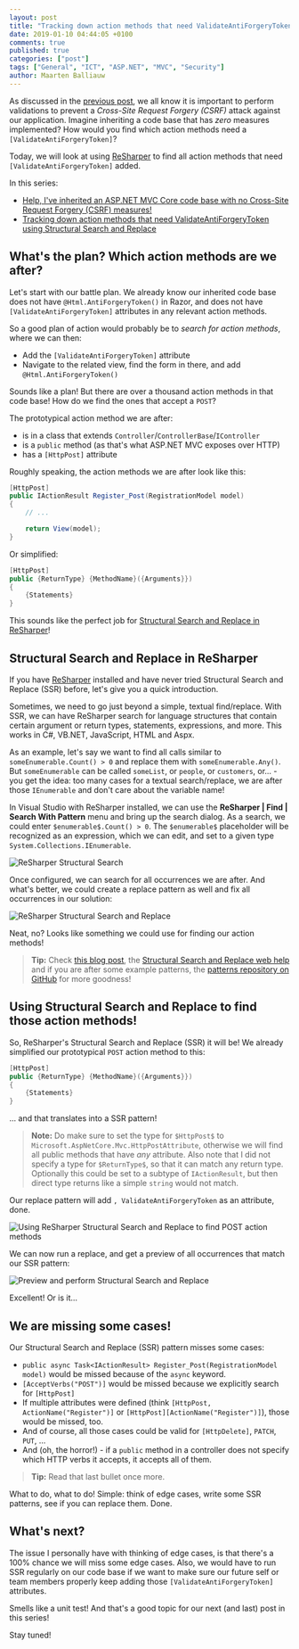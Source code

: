 ```yaml
---
layout: post
title: "Tracking down action methods that need ValidateAntiForgeryToken using Structural Search and Replace"
date: 2019-01-10 04:44:05 +0100
comments: true
published: true
categories: ["post"]
tags: ["General", "ICT", "ASP.NET", "MVC", "Security"]
author: Maarten Balliauw
---
```


As discussed in the [previous post](https://blog.maartenballiauw.be/post/2019/01/09/help-ive-inherited-an-aspnet-mvc-core-code-base-with-no-cross-site-request-forgery-csrf-measures.html), we all know it is important to perform validations to prevent a *Cross-Site Request Forgery (CSRF)* attack against our application. Imagine inheriting a code base that has *zero* measures implemented? How would you find which action methods need a `[ValidateAntiForgeryToken]`?

Today, we will look at using [ReSharper](https://www.jetbrains.com/resharper) to find all action methods that need `[ValidateAntiForgeryToken]` added.

In this series:

* [Help, I've inherited an ASP.NET MVC Core code base with no Cross-Site Request Forgery (CSRF) measures!](https://blog.maartenballiauw.be/post/2019/01/09/help-ive-inherited-an-aspnet-mvc-core-code-base-with-no-cross-site-request-forgery-csrf-measures.html)
* [Tracking down action methods that need ValidateAntiForgeryToken using Structural Search and Replace](https://blog.maartenballiauw.be/post/2019/01/10/tracking-down-action-methods-that-need-validateantiforgerytoken-using-structural-search-and-replace.html)

## What's the plan? Which action methods are we after?

Let's start with our battle plan. We already know our inherited code base does not have `@Html.AntiForgeryToken()` in Razor, and does not have `[ValidateAntiForgeryToken]` attributes in any relevant action methods.

So a good plan of action would probably be to *search for action methods*, where we can then:

* Add the `[ValidateAntiForgeryToken]` attribute
* Navigate to the related view, find the form in there, and add `@Html.AntiForgeryToken()`

Sounds like a plan! But there are over a thousand action methods in that code base! How do we find the ones that accept a `POST`?

The prototypical action method we are after:

* is in a class that extends `Controller`/`ControllerBase`/`IController`
* is a `public` method (as that's what ASP.NET MVC exposes over HTTP)
* has a `[HttpPost]` attribute

Roughly speaking, the action methods we are after look like this:

```csharp
[HttpPost]
public IActionResult Register_Post(RegistrationModel model)
{
    // ...

    return View(model);
}
```

Or simplified:

```csharp
[HttpPost]
public {ReturnType} {MethodName}({Arguments}})
{
    {Statements}
}
```

This sounds like the perfect job for [Structural Search and Replace in ReSharper](https://www.jetbrains.com/help/resharper/Navigation_and_Search__Structural_Search_and_Replace.html)!

## Structural Search and Replace in ReSharper

If you have [ReSharper](https://www.jetbrains.com/resharper) installed and have never tried Structural Search and Replace (SSR) before, let's give you a quick introduction.

Sometimes, we need to go just beyond a simple, textual find/replace. With SSR, we can have ReSharper search for language structures that contain certain argument or return types, statements, expressions, and more. This works in C#, VB.NET, JavaScript, HTML and Aspx.

As an example, let's say we want to find all calls similar to `someEnumerable.Count() > 0` and replace them with `someEnumerable.Any()`. But `someEnumerable` can be called `someList`, or `people`, or `customers`, or... - you get the idea: too many cases for a textual search/replace, we are after those `IEnumerable` and don't care about the variable name!

In Visual Studio with ReSharper installed, we can use the **ReSharper | Find | Search With Pattern** menu and bring up the search dialog. As a search, we could enter `$enumerable$.Count() > 0`. The `$enumerable$` placeholder will be recognized as an expression, which we can edit, and set to a given type `System.Collections.IEnumerable`.

![ReSharper Structural Search](images/2019/01/resharper-structural-search-replace.png)

Once configured, we can search for all occurrences we are after. And what's better, we could create a replace pattern as well and fix all occurrences in our solution:

![ReSharper Structural Search and Replace](images/2019/01/resharper-structural-search-replace-enumerable.png)

Neat, no? Looks like something we could use for finding our action methods!

> **Tip:** Check [this blog post](https://blog.jetbrains.com/dotnet/2010/04/07/introducing-resharper-50-structural-search-and-replace/), the [Structural Search and Replace web help](https://www.jetbrains.com/help/resharper/Navigation_and_Search__Structural_Search_and_Replace.html) and if you are after some example patterns, the [patterns repository on GitHub](https://github.com/JetBrains/resharper-sample-patterns) for more goodness!

## Using Structural Search and Replace to find those action methods!

So, ReSharper's Structural Search and Replace (SSR) it will be! We already simplified our prototypical `POST` action method to this:

```csharp
[HttpPost]
public {ReturnType} {MethodName}({Arguments}})
{
    {Statements}
}
```

... and that translates into a SSR pattern!

> **Note:** Do make sure to set the type for `$HttpPost$` to `Microsoft.AspNetCore.Mvc.HttpPostAttribute`, otherwise we will find all public methods that have *any* attribute. Also note that I did not specify a type for `$ReturnType$`, so that it can match any return type. Optionally this could be set to a subtype of `IActionResult`, but then direct type returns like a simple `string` would not match.

Our replace pattern will add `, ValidateAntiForgeryToken` as an attribute, done.

![Using ReSharper Structural Search and Replace to find POST action methods](images/2019/01/resharper-structural-search-replace-to-find-mvc-action-methods.png)

We can now run a replace, and get a preview of all occurrences that match our SSR pattern:

![Preview and perform Structural Search and Replace](images/2019/01/structural-search-replace-preview.png)

Excellent! Or is it...

## We are missing some cases!

Our Structural Search and Replace (SSR) pattern misses some cases:

* `public async Task<IActionResult> Register_Post(RegistrationModel model)` would be missed because of the `async` keyword.
* `[AcceptVerbs("POST")]` would be missed because we explicitly search for `[HttpPost]`
* If multiple attributes were defined (think `[HttpPost, ActionName("Register")]` or `[HttpPost][ActionName("Register")]`), those would be missed, too.
* And of course, all those cases could be valid for `[HttpDelete]`, `PATCH`, `PUT`, ...
* And (oh, the horror!) - if a `public` method in a controller does not specify which HTTP verbs it accepts, it accepts all of them.

> **Tip:** Read that last bullet once more.

What to do, what to do! Simple: think of edge cases, write some SSR patterns, see if you can replace them. Done.

## What's next?

The issue I personally have with thinking of edge cases, is that there's a 100% chance we will miss some edge cases. Also, we would have to run SSR regularly on our code base if we want to make sure our future self or team members properly keep adding those `[ValidateAntiForgeryToken]` attributes.

Smells like a unit test! And that's a good topic for our next (and last) post in this series!

Stay tuned!
